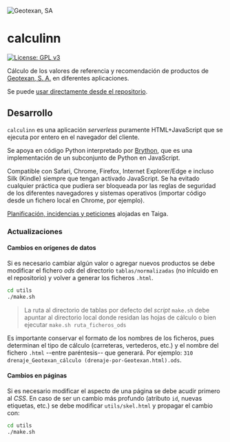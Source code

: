 ![Geotexan, SA](https://geotexan.com/wp-content/uploads/2015/05/geotexan-logo-verde2.png)

# calculinn

[![License: GPL v3](https://img.shields.io/badge/License-GPL%20v3-blue.svg)](https://www.gnu.org/licenses/gpl-3.0)

Cálculo de los valores de referencia y recomendación de productos de [Geotexan, S. A.](http://www.geotexan.com) en diferentes aplicaciones.

Se puede [usar directamente desde el repositorio](http://geotexan.github.io/calculinn/).

## Desarrollo

`calculinn` es una aplicación _serverless_ puramente HTML+JavaScript que se ejecuta por entero en el navegador del cliente.

Se apoya en código Python interpretado por [Brython](http://brython.info), que es una implementación de un subconjunto de Python en JavaScript.

Compatible con Safari, Chrome, Firefox, Internet Explorer/Edge e incluso Silk (Kindle) siempre que tengan activado JavaScript. Se ha evitado cualquier práctica que pudiera ser bloqueada por las reglas de seguridad de los diferentes navegadores y sistemas operativos (importar código desde un fichero local en Chrome, por ejemplo).

[Planificación, incidencias y peticiones](https://tree.taiga.io/project/pacoqueen-calculinn/issues) alojadas en Taiga.

### Actualizaciones

#### Cambios en orígenes de datos

Si es necesario cambiar algún valor o agregar nuevos productos se debe modificar el fichero _ods_ del directorio `tablas/normalizadas` (no inlcuido en el repositorio) y volver a generar los ficheros `.html`.
```bash
cd utils
./make.sh
```
> La ruta al directorio de tablas por defecto del _script_ `make.sh` debe apuntar al directorio local donde residan las hojas de cálculo o bien ejecutar `make.sh ruta_ficheros_ods`

Es importante conservar el formato de los nombres de los ficheros, pues determinan el tipo de cálculo (carreteras, vertederos, etc.) y el nombre del fichero `.html` --entre paréntesis-- que generará. Por ejemplo: `310 drenaje_Geotexan_cálculo (drenaje-por-Geotexan.html).ods`.

#### Cambios en páginas

Si es necesario modificar el aspecto de una página se debe acudir primero al _CSS_. En caso de ser un cambio más profundo (atributo `id`, nuevas etiquetas, etc.) se debe modificar `utils/skel.html` y propagar el cambio con:
```bash
cd utils
./make.sh
```
